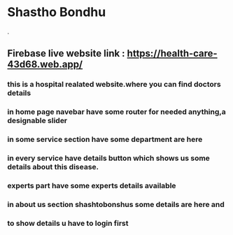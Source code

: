 # Shastho Bondhu

.

## Firebase live website link : https://health-care-43d68.web.app/


### this is a hospital realated website.where you can find doctors details

### in home page navebar have some router for needed anything,a designable slider 

### in some service section have some department are here 

### in every service have details button which shows us some details about this disease.

### experts part have some experts details available

### in about us section shashtobonshus some details are here and

### to show details u have to login first